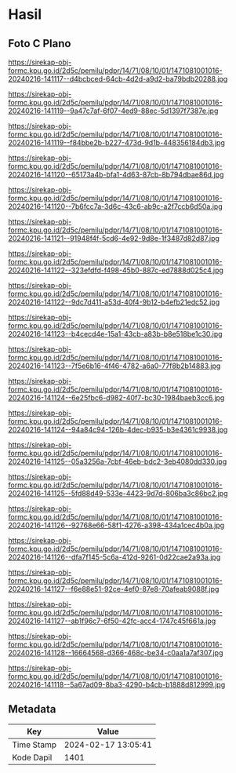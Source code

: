 # Hasil

## Foto C Plano

https://sirekap-obj-formc.kpu.go.id/2d5c/pemilu/pdpr/14/71/08/10/01/1471081001016-20240216-141117--d4bcbced-64cb-4d2d-a9d2-ba79bdb20288.jpg

https://sirekap-obj-formc.kpu.go.id/2d5c/pemilu/pdpr/14/71/08/10/01/1471081001016-20240216-141119--9a47c7af-6f07-4ed9-88ec-5d1397f7387e.jpg

https://sirekap-obj-formc.kpu.go.id/2d5c/pemilu/pdpr/14/71/08/10/01/1471081001016-20240216-141119--f84bbe2b-b227-473d-9d1b-448356184db3.jpg

https://sirekap-obj-formc.kpu.go.id/2d5c/pemilu/pdpr/14/71/08/10/01/1471081001016-20240216-141120--65173a4b-bfa1-4d63-87cb-8b794dbae86d.jpg

https://sirekap-obj-formc.kpu.go.id/2d5c/pemilu/pdpr/14/71/08/10/01/1471081001016-20240216-141120--7b6fcc7a-3d6c-43c6-ab9c-a2f7ccb6d50a.jpg

https://sirekap-obj-formc.kpu.go.id/2d5c/pemilu/pdpr/14/71/08/10/01/1471081001016-20240216-141121--91948f4f-5cd6-4e92-9d8e-1f3487d82d87.jpg

https://sirekap-obj-formc.kpu.go.id/2d5c/pemilu/pdpr/14/71/08/10/01/1471081001016-20240216-141122--323efdfd-f498-45b0-887c-ed7888d025c4.jpg

https://sirekap-obj-formc.kpu.go.id/2d5c/pemilu/pdpr/14/71/08/10/01/1471081001016-20240216-141122--9dc7d411-a53d-40f4-9b12-b4efb21edc52.jpg

https://sirekap-obj-formc.kpu.go.id/2d5c/pemilu/pdpr/14/71/08/10/01/1471081001016-20240216-141123--b4cecd4e-15a1-43cb-a83b-b8e518be1c30.jpg

https://sirekap-obj-formc.kpu.go.id/2d5c/pemilu/pdpr/14/71/08/10/01/1471081001016-20240216-141123--7f5e6b16-4f46-4782-a6a0-77f8b2b14883.jpg

https://sirekap-obj-formc.kpu.go.id/2d5c/pemilu/pdpr/14/71/08/10/01/1471081001016-20240216-141124--6e25fbc6-d982-40f7-bc30-1984baeb3cc6.jpg

https://sirekap-obj-formc.kpu.go.id/2d5c/pemilu/pdpr/14/71/08/10/01/1471081001016-20240216-141124--94a84c94-126b-4dec-b935-b3e4361c9938.jpg

https://sirekap-obj-formc.kpu.go.id/2d5c/pemilu/pdpr/14/71/08/10/01/1471081001016-20240216-141125--05a3256a-7cbf-46eb-bdc2-3eb4080dd330.jpg

https://sirekap-obj-formc.kpu.go.id/2d5c/pemilu/pdpr/14/71/08/10/01/1471081001016-20240216-141125--5fd88d49-533e-4423-9d7d-806ba3c86bc2.jpg

https://sirekap-obj-formc.kpu.go.id/2d5c/pemilu/pdpr/14/71/08/10/01/1471081001016-20240216-141126--92768e66-58f1-4276-a398-434a1cec4b0a.jpg

https://sirekap-obj-formc.kpu.go.id/2d5c/pemilu/pdpr/14/71/08/10/01/1471081001016-20240216-141126--dfa7f145-5c6a-412d-9261-0d22cae2a93a.jpg

https://sirekap-obj-formc.kpu.go.id/2d5c/pemilu/pdpr/14/71/08/10/01/1471081001016-20240216-141127--f6e88e51-92ce-4ef0-87e8-70afeab9088f.jpg

https://sirekap-obj-formc.kpu.go.id/2d5c/pemilu/pdpr/14/71/08/10/01/1471081001016-20240216-141127--ab1f96c7-6f50-42fc-acc4-1747c45f661a.jpg

https://sirekap-obj-formc.kpu.go.id/2d5c/pemilu/pdpr/14/71/08/10/01/1471081001016-20240216-141128--16664568-d366-468c-be34-c0aa1a7af307.jpg

https://sirekap-obj-formc.kpu.go.id/2d5c/pemilu/pdpr/14/71/08/10/01/1471081001016-20240216-141118--5a67ad09-8ba3-4290-b4cb-b1888d812999.jpg


## Metadata

| Key        | Value               |
| ---------- | ------------------- |
| Time Stamp | 2024-02-17 13:05:41 |
| Kode Dapil | 1401                |




